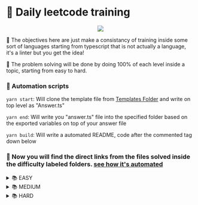 
# 📖 Daily leetcode training
<div align="center">
    <image src="https://encrypted-tbn0.gstatic.com/images?q=tbn:ANd9GcRG7hHuapTnECZASrZKyzCk2tO0L0YeoblJ8WyFi_O0MA&s"/>
</div>

🎯 The objectives here are just make a consistancy of training inside some sort of languages starting from typescript that is not actually a language, it's a linter but you get the idea!

👋 The problem solving will be done by doing 100% of each level inside a topic, starting from easy to hard.

### 🤖 Automation scripts

`yarn start`: Will clone the template file from <a href="./templates/">Templates Folder</a> and write on top level as "Answer.ts"

`yarn end`: Will write you "answer.ts" file into the specified folder based on the exported variables on top of your answer file

`yarn build`: Will write a automated README, code after the commented tag down below

### 📖 Now you will find the direct links from the files solved inside the difficulty labeled folders. <a href="./scripts/automaton.ts">see how it's automated </a>
<!-- Automated code down below! check automaton.ts -->
<details>
<summary>
📚 EASY</summary>No problems solved for easy yet.</details>
<details>
<summary>
📚 MEDIUM</summary>No problems solved for medium yet.</details>
<details>
<summary>
📚 HARD</summary>No problems solved for hard yet.</details>
